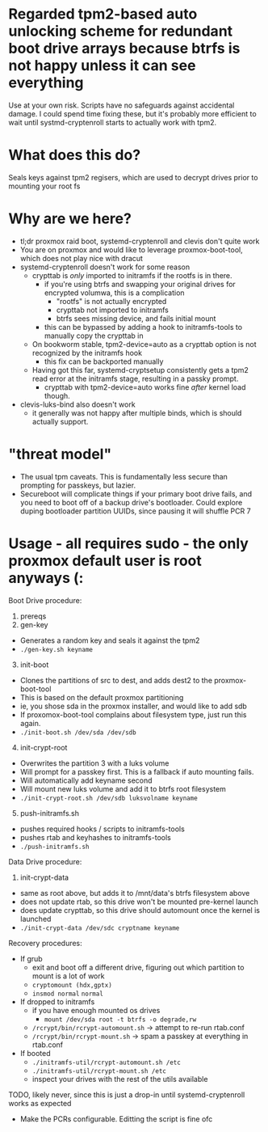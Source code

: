 # Regarded tpm2-based auto unlocking scheme for redundant boot drive arrays because btrfs is not happy unless it can see everything
Use at your own risk. Scripts have no safeguards against accidental damage. I could spend time fixing these, but it's probably more efficient to wait until systmd-cryptenroll starts to actually work with tpm2.

# What does this do?
Seals keys against tpm2 regisers, which are used to decrypt drives prior to mounting your root fs

# Why are we here?
- tl;dr proxmox raid boot, systemd-cryptenroll and clevis don't quite work
- You are on proxmox and would like to leverage proxmox-boot-tool, which does not play nice with dracut
- systemd-cryptenroll doesn't work for some reason
    - crypttab is _only_ imported to initramfs if the rootfs is in there.
        - if you're using btrfs and swapping your original drives for encrypted volumwa, this is a complication
            - "rootfs" is not actually encrypted
            - crypttab not imported to initramfs
            - btrfs sees missing device, and fails initial mount
        - this can be bypassed by adding a hook to initramfs-tools to manually copy the crypttab in
    - On bookworm stable, tpm2-device=auto as a crypttab option is not recognized by the initramfs hook
        - this fix can be backported manually
    - Having got this far, systemd-cryptsetup consistently gets a tpm2 read error at the initramfs stage, resulting in a passky prompt.
        - crypttab with tpm2-device=auto works fine _after_ kernel load though.
- clevis-luks-bind also doesn't work
    - it generally was not happy after multiple binds, which is should actually support.

# "threat model"
- The usual tpm caveats. This is fundamentally less secure than prompting for passkeys, but lazier.
- Secureboot will complicate things if your primary boot drive fails, and you need to boot off of a backup drive's bootloader. Could explore duping bootloader partition UUIDs, since pausing it will shuffle PCR 7


# Usage - all requires sudo - the only proxmox default user is root anyways (: 
Boot Drive procedure:
1) prereqs
2) gen-key <keyname>
- Generates a random key and seals it against the tpm2
- `./gen-key.sh keyname`
3) init-boot <src> <dest>
- Clones the partitions of src to dest, and adds dest2 to the proxmox-boot-tool
- This is based on the default proxmox partitioning
- ie, you shose sda in the proxmox installer, and would like to add sdb
- If proxomox-boot-tool complains about filesystem type, just run this again.
- `./init-boot.sh /dev/sda /dev/sdb`
4) init-crypt-root <device to encrypt> <name of volume when mounted> <keyname to use>
- Overwrites the partition 3 with a luks volume
- Will prompt for a passkey first. This is a fallback if auto mounting fails.
- Will automatically add keyname second
- Will mount new luks volume and add it to btrfs root filesystem
- `./init-crypt-root.sh /dev/sdb luksvolname keyname`
5) push-initramfs.sh
- pushes required hooks / scripts to initramfs-tools
- pushes rtab and keyhashes to initramfs-tools
- `./push-initramfs.sh`

Data Drive procedure:
1) init-crypt-data
 - same as root above, but adds it to /mnt/data's btrfs filesystem above
 - does not update rtab, so this drive won't be mounted pre-kernel launch
 - does update crypttab, so this drive should automount once the kernel is launched
 - `./init-crypt-data /dev/sdc cryptname keyname`

 Recovery procedures:
 - If grub
    - exit and boot off a different drive, figuring out which partition to mount is a lot of work
    - `cryptomount (hdx,gptx)`
    - `insmod normal` `normal`
 - If dropped to initramfs
    - if you have enough mounted os drives
        - `mount /dev/sda root -t btrfs -o degrade,rw`
    - `/rcrypt/bin/rcrypt-automount.sh` -> attempt to re-run rtab.conf
    - `/rcrypt/bin/rcrypt-mount.sh` -> spam a passkey at everything in rtab.conf
 - If booted
    - `./initramfs-util/rcrypt-automount.sh /etc`
    - `./initramfs-util/rcrypt-mount.sh /etc`
    - inspect your drives with the rest of the utils available

TODO, likely never, since this is just a drop-in until systemd-cryptenroll works as expected
- Make the PCRs configurable. Editting the script is fine ofc
